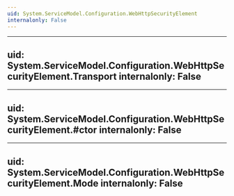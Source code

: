 ```yaml
---
uid: System.ServiceModel.Configuration.WebHttpSecurityElement
internalonly: False
---
```


---
uid: System.ServiceModel.Configuration.WebHttpSecurityElement.Transport
internalonly: False
---

---
uid: System.ServiceModel.Configuration.WebHttpSecurityElement.#ctor
internalonly: False
---

---
uid: System.ServiceModel.Configuration.WebHttpSecurityElement.Mode
internalonly: False
---
